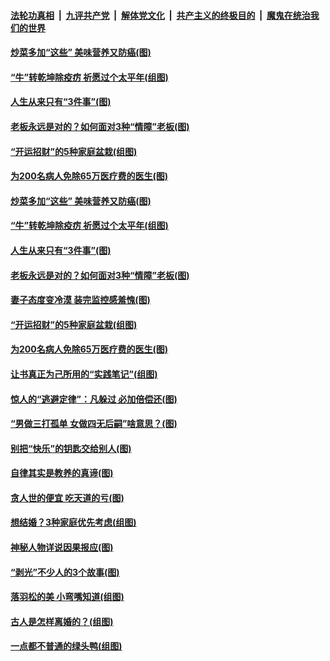 

####  [法轮功真相](../../../../basic/blob/master/README.md?t=02111701) &nbsp;|&nbsp; [九评共产党](../../../../9ping.md/blob/master/README.md?t=02111701) &nbsp;|&nbsp; [解体党文化](../../../../jtdwh.md/blob/master/README.md?t=02111701)  &nbsp;|&nbsp; [共产主义的终极目的](../../../../gczydzjmd.md/blob/master/README.md?t=02111701) &nbsp;|&nbsp; [魔鬼在统治我们的世界](../../../../mgztzwmdsj.md/blob/master/README.md?t=02111701) 

#### [炒菜多加“这些” 美味营养又防癌(图)](../pages/p8/961648.md?t=02111701) 

#### [“牛”转乾坤除疫疠 祈愿过个太平年(组图)](../pages/p8/959437.md?t=02111701) 

#### [人生从来只有“3件事”(图)](../pages/p8/962007.md?t=02111701) 

#### [老板永远是对的？如何面对3种“情障”老板(图)](../pages/p8/962077.md?t=02111701) 

#### [“开运招财”的5种家庭盆栽(组图)](../pages/p8/961645.md?t=02111701) 

#### [为200名病人免除65万医疗费的医生(图)](../pages/p8/961479.md?t=02111701) 

#### [炒菜多加“这些” 美味营养又防癌(图)](../pages/p8/961648.md?t=02111701) 

#### [“牛”转乾坤除疫疠 祈愿过个太平年(组图)](../pages/p8/959437.md?t=02111701) 

#### [人生从来只有“3件事”(图)](../pages/p8/962007.md?t=02111701) 

#### [老板永远是对的？如何面对3种“情障”老板(图)](../pages/p8/962077.md?t=02111701) 

#### [妻子态度变冷漠 装完监控感羞愧(图)](../pages/p8/962046.md?t=02111701) 

#### [“开运招财”的5种家庭盆栽(组图)](../pages/p8/961645.md?t=02111701) 

#### [为200名病人免除65万医疗费的医生(图)](../pages/p8/961479.md?t=02111701) 

#### [让书真正为己所用的“实践笔记”(组图)](../pages/p8/961544.md?t=02111701) 

#### [惊人的“逃避定律”：凡躲过 必加倍偿还(图)](../pages/p8/961953.md?t=02111701) 

#### [“男做三打孤单 女做四无后嗣”啥意思？(图)](../pages/p8/961918.md?t=02111701) 

#### [别把“快乐”的钥匙交给别人(图)](../pages/p8/961472.md?t=02111701) 

#### [自律其实是教养的真谛(图)](../pages/p8/961848.md?t=02111701) 

#### [贪人世的便宜 吃天道的亏(图)](../pages/p8/961840.md?t=02111701) 

#### [想结婚？3种家庭优先考虑(组图)](../pages/p8/961826.md?t=02111701) 

#### [神秘人物详说因果报应(图)](../pages/p8/961469.md?t=02111701) 

#### [“剥光”不少人的3个故事(图)](../pages/p8/961486.md?t=02111701) 

#### [落羽松的美 小弯嘴知道(组图)](../pages/p8/961672.md?t=02111701) 

#### [古人是怎样离婚的？(组图)](../pages/p8/961235.md?t=02111701) 


#### [一点都不普通的绿头鸭(组图)](../pages/p8/961663.md?t=02111701) 

